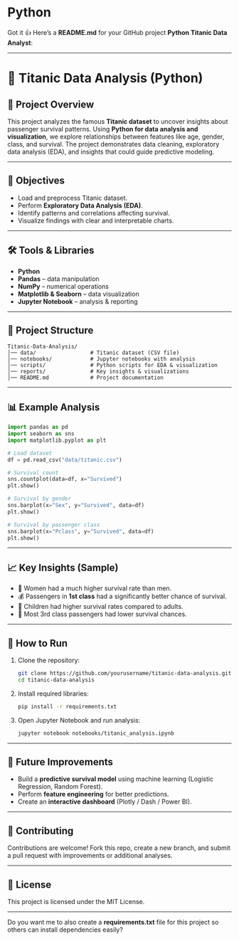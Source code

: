 # Python
Got it 👍 Here’s a **README.md** for your GitHub project **Python Titanic Data Analyst**:

---

# 🚢 Titanic Data Analysis (Python)

## 📌 Project Overview

This project analyzes the famous **Titanic dataset** to uncover insights about passenger survival patterns. Using **Python for data analysis and visualization**, we explore relationships between features like age, gender, class, and survival. The project demonstrates data cleaning, exploratory data analysis (EDA), and insights that could guide predictive modeling.

---

## 🎯 Objectives

* Load and preprocess Titanic dataset.
* Perform **Exploratory Data Analysis (EDA)**.
* Identify patterns and correlations affecting survival.
* Visualize findings with clear and interpretable charts.

---

## 🛠️ Tools & Libraries

* **Python**
* **Pandas** – data manipulation
* **NumPy** – numerical operations
* **Matplotlib & Seaborn** – data visualization
* **Jupyter Notebook** – analysis & reporting

---

## 📂 Project Structure

```
Titanic-Data-Analysis/
│── data/                 # Titanic dataset (CSV file)
│── notebooks/            # Jupyter notebooks with analysis
│── scripts/              # Python scripts for EDA & visualization
│── reports/              # Key insights & visualizations
│── README.md             # Project documentation
```

---

## 📊 Example Analysis

```python
import pandas as pd
import seaborn as sns
import matplotlib.pyplot as plt

# Load dataset
df = pd.read_csv("data/titanic.csv")

# Survival count
sns.countplot(data=df, x="Survived")
plt.show()

# Survival by gender
sns.barplot(x="Sex", y="Survived", data=df)
plt.show()

# Survival by passenger class
sns.barplot(x="Pclass", y="Survived", data=df)
plt.show()
```

---

## 📈 Key Insights (Sample)

* 👩 Women had a much higher survival rate than men.
* 💰 Passengers in **1st class** had a significantly better chance of survival.
* 👶 Children had higher survival rates compared to adults.
* 🚢 Most 3rd class passengers had lower survival chances.

---

## 🚀 How to Run

1. Clone the repository:

   ```bash
   git clone https://github.com/yourusername/titanic-data-analysis.git
   cd titanic-data-analysis
   ```
2. Install required libraries:

   ```bash
   pip install -r requirements.txt
   ```
3. Open Jupyter Notebook and run analysis:

   ```bash
   jupyter notebook notebooks/titanic_analysis.ipynb
   ```

---

## 📌 Future Improvements

* Build a **predictive survival model** using machine learning (Logistic Regression, Random Forest).
* Perform **feature engineering** for better predictions.
* Create an **interactive dashboard** (Plotly / Dash / Power BI).

---

## 🤝 Contributing

Contributions are welcome! Fork this repo, create a new branch, and submit a pull request with improvements or additional analyses.

---

## 📜 License

This project is licensed under the MIT License.

---

Do you want me to also create a **requirements.txt** file for this project so others can install dependencies easily?
